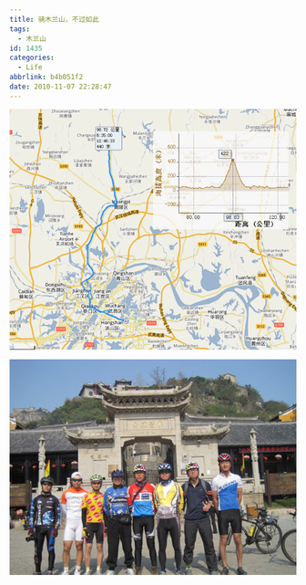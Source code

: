 ```yaml
---
title: 骑木兰山，不过如此
tags:
  - 木兰山
id: 1435
categories:
  - Life
abbrlink: b4b051f2
date: 2010-11-07 22:28:47
---
```

![骑行轨迹](/images/2012/03/gps.gif)

![木兰山](/images/2010/11/IMG_1316.jpg)